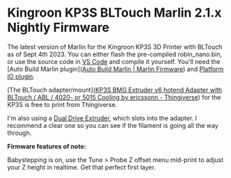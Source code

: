 # Kingroon KP3S BLTouch Marlin 2.1.x Nightly Firmware

The latest version of Marlin for the Kingroon KP3S 3D Printer with BLTouch as of Sept 4th 2023. You can either flash the pre-compiled robin_nano.bin, or use the source code in [VS Code](https://code.visualstudio.com/) and compile it yourself. You'll need the [Auto Build Marlin plugin]([Auto Build Marlin | Marlin Firmware](https://marlinfw.org/docs/basics/auto_build_marlin.html)) and [Platform IO plugin](https://platformio.org/install/ide?install=vscode).

[The BLTouch adapter/mount]([KP3S BMG Extruder v6 hotend Adapter with BLTouch / ABL / 4020- or 5015 Cooling by ericssonn - Thingiverse](https://www.thingiverse.com/thing:4658647)) for the KP3S is free to print from Thingiverse.

I'm also using a [Dual Drive Extruder](https://www.aliexpress.com/item/1005003423850142.html?spm=a2g0o.productlist.main.9.4fe934c7NELxAM&algo_pvid=25f03066-ab41-46fe-8e7c-593d69ac4f11&aem_p4p_detail=202309060306123760342858700220003506840&algo_exp_id=25f03066-ab41-46fe-8e7c-593d69ac4f11-4&pdp_npi=4%40dis%21AUD%2123.92%2113.15%21%21%2114.99%21%21%402101ec1a16939947723517437e1259%2112000025721494267%21sea%21AU%212077105477%21&curPageLogUid=8nB29YpWO2RH&search_p4p_id=202309060306123760342858700220003506840_1https://www.aliexpress.com/item/1005003423850142.html?spm=a2g0o.productlist.main.9.4fe934c7NELxAM&algo_pvid=25f03066-ab41-46fe-8e7c-593d69ac4f11&aem_p4p_detail=202309060306123760342858700220003506840&algo_exp_id=25f03066-ab41-46fe-8e7c-593d69ac4f11-4&pdp_npi=4%40dis%21AUD%2123.92%2113.15%21%21%2114.99%21%21%402101ec1a16939947723517437e1259%2112000025721494267%21sea%21AU%212077105477%21&curPageLogUid=8nB29YpWO2RH&search_p4p_id=202309060306123760342858700220003506840_1), which slots into the adapter. I recommend a clear one so you can see if the filament is going all the way through.

**Firmware features of note:**

Babystepping is on, use the Tune > Probe Z offset menu mid-print to adjust your Z height in realtime. Get that perfect first layer.
